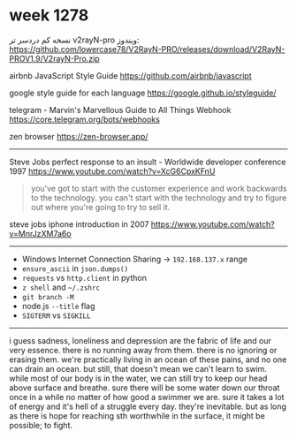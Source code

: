 # week 1278
نسخه کم دردسر تر v2rayN-pro ویندوز:
https://github.com/lowercase78/V2RayN-PRO/releases/download/V2RayN-PROV1.9/V2rayN-Pro.zip

airbnb JavaScript Style Guide
https://github.com/airbnb/javascript

google style guide for each language
https://google.github.io/styleguide/

telegram - Marvin's Marvellous Guide to All Things Webhook
https://core.telegram.org/bots/webhooks

zen browser
https://zen-browser.app/

---

Steve Jobs perfect response to an insult - Worldwide developer conference 1997
https://www.youtube.com/watch?v=XcG6CpxKFnU
> you've got to start with the customer experience and work backwards to the technology. you can't start with the technology and try to figure out where you're going to try to sell it.

steve jobs iphone introduction in 2007
https://www.youtube.com/watch?v=MnrJzXM7a6o

---

- Windows Internet Connection Sharing -> `192.168.137.x` range
- `ensure_ascii` in `json.dumps()`
- `requests` vs `http.client` in python
- `z shell` and `~/.zshrc`
- `git branch -M`
- node.js `--title` flag
- `SIGTERM` vs `SIGKILL`

---

i guess sadness, loneliness and depression are the fabric of life and our very essence. there is no running away from them. there is no ignoring or erasing them. we're practically living in an ocean of these pains, and no one can drain an ocean. but still, that doesn't mean we can't learn to swim. while most of our body is in the water, we can still try to keep our head above surface and breathe. sure there will be some water down our throat once in a while no matter of how good a swimmer we are. sure it takes a lot of energy and it's hell of a struggle every day. they're inevitable. but as long as there is hope for reaching sth worthwhile in the surface, it might be possible; to fight.